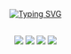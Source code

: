 <div align="center">
<a href="https://git.io/typing-svg"><img src="https://readme-typing-svg.demolab.com?font=Inconsolata&duration=2500&pause=100&color=ED3900&multiline=true&repeat=false&random=false&width=500&height=100&lines=Hi+Everyone!;I'm+Matthew+Hawksby;A+CS+student+at+Simon+Fraser+University;in+BC+Canada." alt="Typing SVG" /></a>
<br><br>
    
[![](https://img.shields.io/badge/linkedin-0a66c2)](http://linkedin.com/in/matthew-hawksby)
[![](https://img.shields.io/badge/Kaggle-20BEFF)](https://www.kaggle.com/matthewhawksby)
[![](https://img.shields.io/badge/DevPost-ff66ab)](https://devpost.com/MatthewHawksbyGithub)
[![](https://img.shields.io/badge/huggingface-69899c)](https://huggingface.co/mHawksby)
</div>
